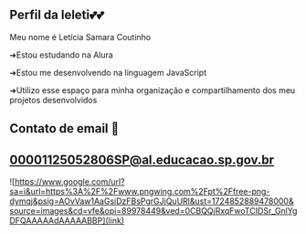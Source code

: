 ## Perfil da leleti💕💕
Meu nome é Letícia Samara Coutinho

➜Estou estudando na Alura

➜Estou me desenvolvendo na linguagem JavaScript

➜Utilizo esse espaço para minha organização e compartilhamento dos meu projetos desenvolvidos

## Contato de email 💌 
## 00001125052806SP@al.educacao.sp.gov.br 

![https://www.google.com/url?sa=i&url=https%3A%2F%2Fwww.pngwing.com%2Fpt%2Ffree-png-dymqj&psig=AOvVaw1AaGsiDzFBsPgrGJjQuURl&ust=1724852889478000&source=images&cd=vfe&opi=89978449&ved=0CBQQjRxqFwoTCIDSr_GnlYgDFQAAAAAdAAAAABBP](link)
